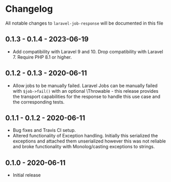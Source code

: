 # Changelog

All notable changes to `laravel-job-response` will be documented in this file

## 0.1.3 - 0.1.4 - 2023-06-19

- Add compatibility with Laravel 9 and 10. Drop compatibility with Laravel 7. Require PHP 8.1 or higher.

## 0.1.2 - 0.1.3 - 2020-06-11

- Allow jobs to be manually failed. Laravel Jobs can be manually failed with `$job->fail()` with an optional
\Throwable - this release provides the transport capabilities for the response to handle this use case and the
corresponding tests.

## 0.1.1 - 0.1.2 - 2020-06-11

- Bug fixes and Travis CI setup.
- Altered functionality of Exception handling. Initially this serialized the exceptions and attached them unserialized
however this was not reliable and broke functionality with Monolog/casting exceptions to strings.

## 0.1.0 - 2020-06-11

- Initial release
